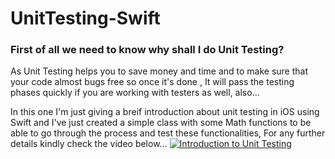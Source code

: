 # UnitTesting-Swift
### First of all we need to know why shall I do Unit Testing?
As Unit Testing helps you to save money and time and to make sure that your code almost bugs free so once it's done , It will pass the testing phases quickly if you are working with testers as well, also...

In this one I'm just giving a breif introduction about unit testing in iOS using Swift and I've just created a simple class with some Math functions to be able to go through the process and test these functionalities, For any further details kindly check the video below...
[![Introduction to Unit Testing](https://user-images.githubusercontent.com/26345314/154076128-2c6725cf-a12f-4334-a8e4-d188a0662bf6.png)](https://youtu.be/-fGdNcG26a8 "Introduction to Unit Testing")
